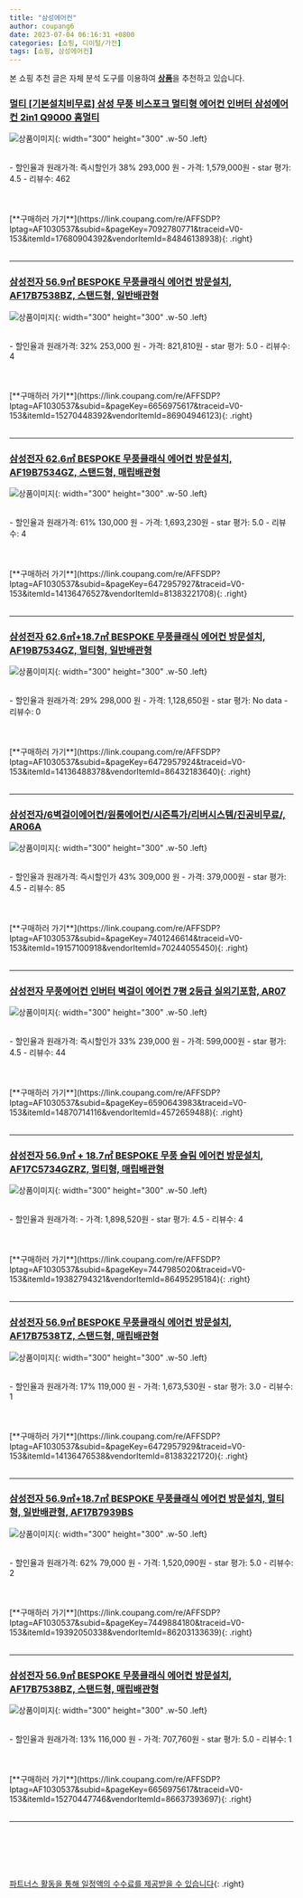 ```yaml
---
title: "삼성에어컨"
author: coupang6
date: 2023-07-04 06:16:31 +0800
categories: [쇼핑, 디이털/가전]
tags: [쇼핑, 삼성에어컨]
---
```


본 쇼핑 추천 글은 자체 분석 도구를 이용하여 [**상품**](https://link.coupang.com/a/bao1ui)을 추천하고 있습니다.

### [멀티 [기본설치비무료] 삼성 무풍 비스포크 멀티형 에어컨 인버터 삼성에어컨 2in1 Q9000 홈멀티](https://link.coupang.com/re/AFFSDP?lptag=AF1030537&subid=&pageKey=7092780771&traceid=V0-153&itemId=17680904392&vendorItemId=84846138938)

![상품이미지](https://thumbnail10.coupangcdn.com/thumbnails/remote/230x230ex/image/vendor_inventory/72dd/9b85dfc19d5a9f5acf58bffcdbb1e1d41aa132a4c29a85e7b2243f88e67e.jpg){: width="300" height="300" .w-50 .left}


<br>
- 할인율과 원래가격: 즉시할인가 38%  293,000   원
- 가격: 1,579,000원
- star 평가: 4.5
- 리뷰수: 462
<br>
<br>
<br>
<br>
[**구매하러 가기**](https://link.coupang.com/re/AFFSDP?lptag=AF1030537&subid=&pageKey=7092780771&traceid=V0-153&itemId=17680904392&vendorItemId=84846138938){: .right}
<br>
<br>

---

### [삼성전자 56.9㎡ BESPOKE 무풍클래식 에어컨 방문설치, AF17B7538BZ, 스탠드형, 일반배관형](https://link.coupang.com/re/AFFSDP?lptag=AF1030537&subid=&pageKey=6656975617&traceid=V0-153&itemId=15270448392&vendorItemId=86904946123)

![상품이미지](https://thumbnail7.coupangcdn.com/thumbnails/remote/230x230ex/image/vendor_inventory/db0f/614e020417d919587e98ce5e0857e870e32f569770db98a72e761bd7b96c.jpg){: width="300" height="300" .w-50 .left}


<br>
- 할인율과 원래가격: 32%  253,000   원
- 가격: 821,810원
- star 평가: 5.0
- 리뷰수: 4
<br>
<br>
<br>
<br>
[**구매하러 가기**](https://link.coupang.com/re/AFFSDP?lptag=AF1030537&subid=&pageKey=6656975617&traceid=V0-153&itemId=15270448392&vendorItemId=86904946123){: .right}
<br>
<br>

---

### [삼성전자 62.6㎡ BESPOKE 무풍클래식 에어컨 방문설치, AF19B7534GZ, 스탠드형, 매립배관형](https://link.coupang.com/re/AFFSDP?lptag=AF1030537&subid=&pageKey=6472957927&traceid=V0-153&itemId=14136476527&vendorItemId=81383221708)

![상품이미지](https://thumbnail9.coupangcdn.com/thumbnails/remote/230x230ex/image/retail/images/2022/04/21/15/1/8868b743-94dc-4b5b-8942-daf9a9277128.jpg){: width="300" height="300" .w-50 .left}


<br>
- 할인율과 원래가격: 61%  130,000   원
- 가격: 1,693,230원
- star 평가: 5.0
- 리뷰수: 4
<br>
<br>
<br>
<br>
[**구매하러 가기**](https://link.coupang.com/re/AFFSDP?lptag=AF1030537&subid=&pageKey=6472957927&traceid=V0-153&itemId=14136476527&vendorItemId=81383221708){: .right}
<br>
<br>

---

### [삼성전자 62.6㎡+18.7㎡ BESPOKE 무풍클래식 에어컨 방문설치, AF19B7534GZ, 멀티형, 일반배관형](https://link.coupang.com/re/AFFSDP?lptag=AF1030537&subid=&pageKey=6472957924&traceid=V0-153&itemId=14136488378&vendorItemId=86432183640)

![상품이미지](https://thumbnail6.coupangcdn.com/thumbnails/remote/230x230ex/image/vendor_inventory/68df/48682f1ee425d194f8c5528fcef49608c14a9a597eb0e660eb6e4e8e9fe1.jpg){: width="300" height="300" .w-50 .left}


<br>
- 할인율과 원래가격: 29%  298,000   원
- 가격: 1,128,650원
- star 평가: No data
- 리뷰수: 0
<br>
<br>
<br>
<br>
[**구매하러 가기**](https://link.coupang.com/re/AFFSDP?lptag=AF1030537&subid=&pageKey=6472957924&traceid=V0-153&itemId=14136488378&vendorItemId=86432183640){: .right}
<br>
<br>

---

### [삼성전자/6벽걸이에어컨/원룸에어컨/시즌특가/리버시스템/진공비무료/, AR06A](https://link.coupang.com/re/AFFSDP?lptag=AF1030537&subid=&pageKey=7401246614&traceid=V0-153&itemId=19157100918&vendorItemId=70244055450)

![상품이미지](https://thumbnail10.coupangcdn.com/thumbnails/remote/230x230ex/image/vendor_inventory/6077/6d3d871ecc258ff1e01b3d7d6cf980401f0eb6e378e9e03918ba663f5d7f.jpg){: width="300" height="300" .w-50 .left}


<br>
- 할인율과 원래가격: 즉시할인가 43%  309,000   원
- 가격: 379,000원
- star 평가: 4.5
- 리뷰수: 85
<br>
<br>
<br>
<br>
[**구매하러 가기**](https://link.coupang.com/re/AFFSDP?lptag=AF1030537&subid=&pageKey=7401246614&traceid=V0-153&itemId=19157100918&vendorItemId=70244055450){: .right}
<br>
<br>

---

### [삼성전자 무풍에어컨 인버터 벽걸이 에어컨 7평 2등급 실외기포함, AR07](https://link.coupang.com/re/AFFSDP?lptag=AF1030537&subid=&pageKey=6590643983&traceid=V0-153&itemId=14870714116&vendorItemId=4572659488)

![상품이미지](https://thumbnail6.coupangcdn.com/thumbnails/remote/230x230ex/image/vendor_inventory/84e3/ca0f37ba588802600313d2d805ab3f164536efeab544022fd6c32df88ba6.jpg){: width="300" height="300" .w-50 .left}


<br>
- 할인율과 원래가격: 즉시할인가 33%  239,000   원
- 가격: 599,000원
- star 평가: 4.5
- 리뷰수: 44
<br>
<br>
<br>
<br>
[**구매하러 가기**](https://link.coupang.com/re/AFFSDP?lptag=AF1030537&subid=&pageKey=6590643983&traceid=V0-153&itemId=14870714116&vendorItemId=4572659488){: .right}
<br>
<br>

---

### [삼성전자 56.9㎡ + 18.7㎡ BESPOKE 무풍 슬림 에어컨 방문설치, AF17C5734GZRZ, 멀티형, 매립배관형](https://link.coupang.com/re/AFFSDP?lptag=AF1030537&subid=&pageKey=7447985020&traceid=V0-153&itemId=19382794321&vendorItemId=86495295184)

![상품이미지](https://thumbnail9.coupangcdn.com/thumbnails/remote/230x230ex/image/rs_quotation_api/r9nuhw6e/3f0b80a857a9432896e028bb5b321f81.jpg){: width="300" height="300" .w-50 .left}


<br>
- 할인율과 원래가격: 
- 가격: 1,898,520원
- star 평가: 4.5
- 리뷰수: 4
<br>
<br>
<br>
<br>
[**구매하러 가기**](https://link.coupang.com/re/AFFSDP?lptag=AF1030537&subid=&pageKey=7447985020&traceid=V0-153&itemId=19382794321&vendorItemId=86495295184){: .right}
<br>
<br>

---

### [삼성전자 56.9㎡ BESPOKE 무풍클래식 에어컨 방문설치, AF17B7538TZ, 스탠드형, 매립배관형](https://link.coupang.com/re/AFFSDP?lptag=AF1030537&subid=&pageKey=6472957929&traceid=V0-153&itemId=14136476538&vendorItemId=81383221720)

![상품이미지](https://thumbnail6.coupangcdn.com/thumbnails/remote/230x230ex/image/retail/images/2022/04/21/15/9/1c77b359-4fe4-460d-9b38-30409cbeaeda.jpg){: width="300" height="300" .w-50 .left}


<br>
- 할인율과 원래가격: 17%  119,000   원
- 가격: 1,673,530원
- star 평가: 3.0
- 리뷰수: 1
<br>
<br>
<br>
<br>
[**구매하러 가기**](https://link.coupang.com/re/AFFSDP?lptag=AF1030537&subid=&pageKey=6472957929&traceid=V0-153&itemId=14136476538&vendorItemId=81383221720){: .right}
<br>
<br>

---

### [삼성전자 56.9㎡+18.7㎡ BESPOKE 무풍클래식 에어컨 방문설치, 멀티형, 일반배관형, AF17B7939BS](https://link.coupang.com/re/AFFSDP?lptag=AF1030537&subid=&pageKey=7449884180&traceid=V0-153&itemId=19392050338&vendorItemId=86203133639)

![상품이미지](https://thumbnail9.coupangcdn.com/thumbnails/remote/230x230ex/image/vendor_inventory/beda/e2345bd02095cc59829ef19f4a7a28b75fbb2e7688a5d0bbb3b99350daef.jpg){: width="300" height="300" .w-50 .left}


<br>
- 할인율과 원래가격: 62%  79,000   원
- 가격: 1,520,090원
- star 평가: 5.0
- 리뷰수: 2
<br>
<br>
<br>
<br>
[**구매하러 가기**](https://link.coupang.com/re/AFFSDP?lptag=AF1030537&subid=&pageKey=7449884180&traceid=V0-153&itemId=19392050338&vendorItemId=86203133639){: .right}
<br>
<br>

---

### [삼성전자 56.9㎡ BESPOKE 무풍클래식 에어컨 방문설치, AF17B7538BZ, 스탠드형, 매립배관형](https://link.coupang.com/re/AFFSDP?lptag=AF1030537&subid=&pageKey=6656975617&traceid=V0-153&itemId=15270447746&vendorItemId=86637393697)

![상품이미지](https://thumbnail8.coupangcdn.com/thumbnails/remote/230x230ex/image/vendor_inventory/c11c/2e7933b225a1ee7380fe63342a329f7fbf1c619a818177ba7cadaacf4eb4.png){: width="300" height="300" .w-50 .left}


<br>
- 할인율과 원래가격: 13%  116,000   원
- 가격: 707,760원
- star 평가: 5.0
- 리뷰수: 1
<br>
<br>
<br>
<br>
[**구매하러 가기**](https://link.coupang.com/re/AFFSDP?lptag=AF1030537&subid=&pageKey=6656975617&traceid=V0-153&itemId=15270447746&vendorItemId=86637393697){: .right}
<br>
<br>

---
<br><br><br><br><br> [파트너스 활동을 통해 일정액의 수수료를 제공받을 수 있습니다](https://link.coupang.com/a/bao1ui){: .right}